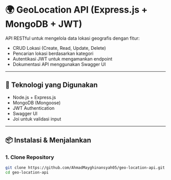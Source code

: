 # 🌍 GeoLocation API (Express.js + MongoDB + JWT)

API RESTful untuk mengelola data lokasi geografis dengan fitur:
- CRUD Lokasi (Create, Read, Update, Delete)
- Pencarian lokasi berdasarkan kategori
- Autentikasi JWT untuk mengamankan endpoint
- Dokumentasi API menggunakan Swagger UI

---

## 🚀 Teknologi yang Digunakan
- Node.js + Express.js
- MongoDB (Mongoose)
- JWT Authentication
- Swagger UI
- Joi untuk validasi input

---

## 📦 Instalasi & Menjalankan

### 1. Clone Repository
```bash
git clone https://github.com/AhmadMayghinansyah05/geo-location-api.git
cd geo-location-api
